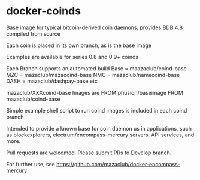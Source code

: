 # docker-coinds

Base image for typical bitcoin-derived coin daemons, provides BDB 4.8 compiled from source

Each coin is placed in its own branch, as is the base image

Examples are available for series 0.8 and 0.9+ coinds 

Each Branch supports an automated build 
 Base = maazaclub/coind-base
 MZC  = mazaclub/mazacoind-base
 NMC  = mazaclub/namecoind-base
 DASH = mazaclub/dashpay-base
 etc

mazaclub/XXXcoind-base Images are 
 FROM phusion/baseimage
 FROM mazaclub/coind-base

Simple example shell script to run coind images is included in each coind branch

Intended to provide a known base for coin daemon us in applications, such as blockexplorers, 
electrum/encompass-mercury servers, API services, and more.  

Pull requests are welcomed. Please submit PRs to Develop branch. 

For further use, see https://github.com/mazaclub/docker-encompass-mercury
            
